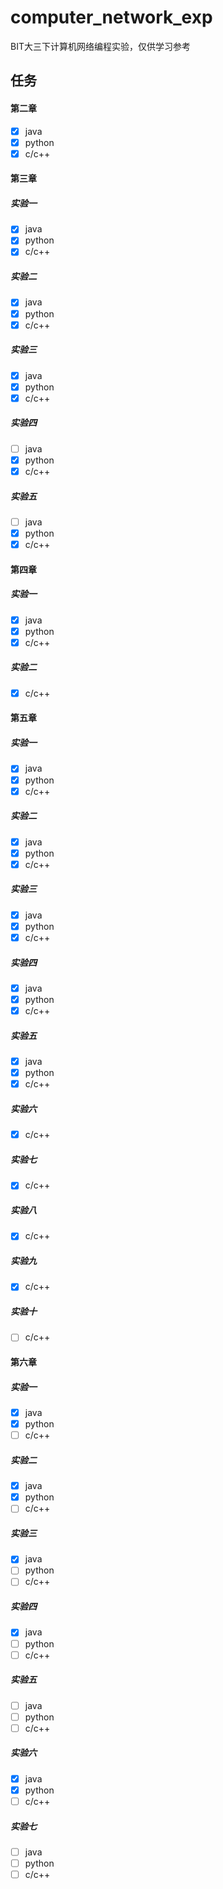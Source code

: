 # computer_network_exp
BIT大三下计算机网络编程实验，仅供学习参考

## 任务
#### 第二章

- [x] java
- [x] python
- [x] c/c++

#### 第三章

##### 实验一

- [x] java
- [x] python
- [x] c/c++

##### 实验二

- [x] java
- [x] python
- [x] c/c++

##### 实验三

- [x] java
- [x] python
- [x] c/c++

##### 实验四

- [ ] java
- [x] python
- [x] c/c++

##### 实验五

- [ ] java
- [x] python
- [x] c/c++

#### 第四章

##### 实验一

- [x] java
- [x] python
- [x] c/c++

##### 实验二

- [x] c/c++

#### 第五章

##### 实验一

- [x] java
- [x] python
- [x] c/c++

##### 实验二

- [x] java
- [x] python
- [x] c/c++

##### 实验三

- [x] java
- [x] python
- [x] c/c++

##### 实验四

- [x] java
- [x] python
- [x] c/c++

##### 实验五

- [x] java
- [x] python
- [x] c/c++

##### 实验六

- [x] c/c++

##### 实验七

- [x] c/c++

##### 实验八

- [x] c/c++

##### 实验九

- [x] c/c++

##### 实验十

- [ ] c/c++

#### 第六章

##### 实验一

- [x] java
- [x] python
- [ ] c/c++

##### 实验二

- [x] java
- [x] python
- [ ] c/c++

##### 实验三

- [x] java
- [ ] python
- [ ] c/c++

##### 实验四

- [x] java
- [ ] python
- [ ] c/c++

##### 实验五

- [ ] java
- [ ] python
- [ ] c/c++

##### 实验六

- [x] java
- [x] python
- [ ] c/c++

##### 实验七

- [ ] java
- [ ] python
- [ ] c/c++
